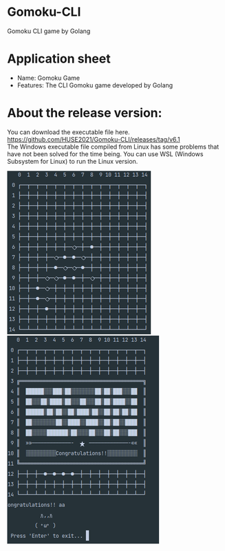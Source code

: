 # Gomoku-CLI
Gomoku CLI game by Golang


# Application sheet
- Name: Gomoku Game
- Features: The CLI Gomoku game developed by Golang
  
  
# About the release version:    
You can download the executable file here.  
https://github.com/HUSE2021/Gomoku-CLI/releases/tag/v6.1     
The Windows executable file compiled from Linux has some problems that have not been solved for the time being. You can use WSL (Windows Subsystem for Linux) to run the Linux version. 
     
     
![err](https://github.com/HUSE2021/Gomoku-CLI/blob/main/todo/2021-07-28_16-33.png)
![err](https://github.com/HUSE2021/Gomoku-CLI/blob/main/todo/2021-07-28_16-33_1.png)    
